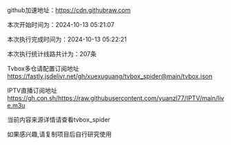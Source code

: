 
    
github加速地址：https://cdn.githubraw.com
    
本次开始时间为：2024-10-13 05:21:07

本次执行完成时间为：2024-10-13 05:22:21

本次执行统计线路共计为：207条

Tvbox多仓请配置订阅地址 https://fastly.jsdelivr.net/gh/xuexuguang/tvbox_spider@main/tvbox.json

IPTV直播订阅地址 https://gh.con.sh/https://raw.githubusercontent.com/yuanzl77/IPTV/main/live.m3u

当前内容来源详情请查看tvbox_spider

如果感兴趣,请复制项目后自行研究使用

